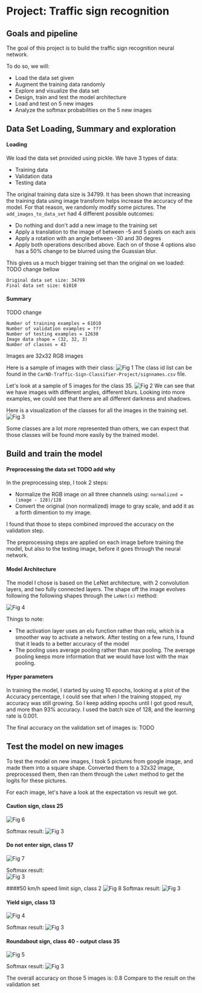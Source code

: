 # Project: Traffic sign recognition

## Goals and pipeline
The goal of this project is to build the traffic sign recognition neural network. 

To do so, we will: 
* Load the data set given
* Augment the training data randomly
* Explore and visualize the data set
* Design, train and test the model architecture
* Load and test on 5 new images
* Analyze the softmax probabilities on the 5 new images

## Data Set Loading, Summary and exploration 
#### Loading
We load the data set provided using pickle. 
We have 3 types of data: 
* Training data
* Validation data 
* Testing data

The original training data size is 34799. It has been shown that increasing the training data using image transform helps increase the accuracy of the model. 
For that reason, we randomly modify some pictures. The `add_images_to_data_set` had 4 different possible outcomes: 
* Do nothing and don't add a new image to the training set
* Apply a translation to the image of between -5 and 5 pixels on each axis
* Apply a rotation with an angle between -30 and 30 degres
* Apply both operations described above. 
Each on of those 4 options also has a 50% change to be blurred using the Guassian blur. 

This gives us a much bigger training set than the original on we loaded: 
TODO change bellow
```
Original data set size: 34799
Final data set size: 61010
```

#### Summary 

TODO change
```
Number of training examples = 61010
Number of validation examples = ???
Number of testing examples = 12630
Image data shape = (32, 32, 3)
Number of classes = 43
```
Images are 32x32 RGB images
 
 Here is a sample of images with their class: 
 ![Fig 1](./writeup_images/sample_images_with_class.png)
 The class id list can be found in the `CarND-Traffic-Sign-Classifier-Project/signnames.csv` file. 
 
 Let's look at a sample of 5 images for the class 35. 
 ![Fig 2](./writeup_images/sample_image_class_35.png)
 We can see that we have images with different angles, different blurs. Looking into more examples, we could see that there are all different darkness and shadows.
 
 Here is a visualization of the classes for all the images in the training set.
 ![Fig 3](./writeup_images/training_data_visualization.png)
 
 Some classes are a lot more represented than others, we can expect that those classes will be found more easily by the trained model. 
 
 ## Build and train the model
 #### Preprocessing the data set TODO add why
 In the preprocessing step, I took 2 steps: 
 * Normalize the RGB image on all three channels using: `normalized = (image - 128)/128`
 * Convert the original (non normalized) image to gray scale, and add it as a forth dimention to my image. 
 
 I found that those to steps combined improved the accuracy on the validation step. 
 
 The preprocessing steps are applied on each image before training the model, but also to the testing image, before it goes through the neural network.
 
 #### Model Architecture
 The model I chose is based on the LeNet architecture, with 2 convolution layers, and two fully connected layers.
 The shape off the image evolves following the following shapes through the `LeNet(x)` method: 
 
 ![Fig 4](./writeup_images/LeNet_architecturepng.png)

 Things to note: 
 * The activation layer uses an elu function rather than relu, which is a smoother way to activate a network. After testing on a few runs, I found that it leads to a better accuracy of the model
 * The pooling uses average pooling rather than max pooling. The average pooling keeps more information that we would have lost with the max pooling. 
 
 #### Hyper parameters
 In training the model, I started by using 10 epochs, looking at a plot of the Accuracy percentage, I could see that when I the training stopped, my accuracy was still growing. So I keep adding epochs until I got good result, and more than 93% accuracy. 
 I used the batch size of 128, and the learning rate is 0.001. 
 
 The final accuracy on the validation set of images is: TODO 
 
 ##  Test the model on new images
 
 To test the model on new images, I took 5 pictures from google image, and made them into a square shape.
 Converted them to  a 32x32 image, preprocessed them, then ran them through the `LeNet` method to get the logits for these pictures. 
 
 For each image, let's have a look at the expectation vs result we got. 
  #### Caution sign, class 25
 ![Fig 6](./test_images/caution.jpg)
 
 
 Softmax result: 
  ![Fig 3](./writeup_images/softmax_caution.png)
 
  #### Do not enter sign, class 17
 ![Fig 7](./test_images/softmax_do_not_enter.jpg)

 Softmax result:  
 ![Fig 3](./writeup_images/training_data_visualization.png)
 
  ####50 km/h speed limit sign, class 2
 ![Fig 8](./test_images/speedlimit50.jpg)
 Softmax result: 
 ![Fig 3](./writeup_images/softmax_50kmh.png)
  
 
 ####  Yield sign, class 13
 ![Fig 4](./test_images/yield.jpg) 

 
 Softmax result: 
 ![Fig 3](./writeup_images/softmax_yield.png)
 
 #### Roundabout sign, class 40 - output class 35
 ![Fig 5](./test_images/roundabout.jpg) 

 
 Softmax result: 
 ![Fig 3](./writeup_images/softmax_roundabout.png)
 
 
 
 The overall accuracy on those 5 images is: 0.8
 Compare to the result on the validation set